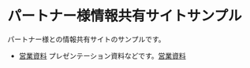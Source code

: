 # パートナー様情報共有サイトサンプル
パートナー様との情報共有サイトのサンプルです。

- [営業資料](/sales_material/README.md)
プレゼンテーション資料などです。[営業資料](/sales_material/README.md)
